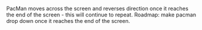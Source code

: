 PacMan moves across the screen and reverses direction once it reaches the end of the screen - this will continue to repeat. Roadmap: make pacman drop down once it reaches the end of the screen.
